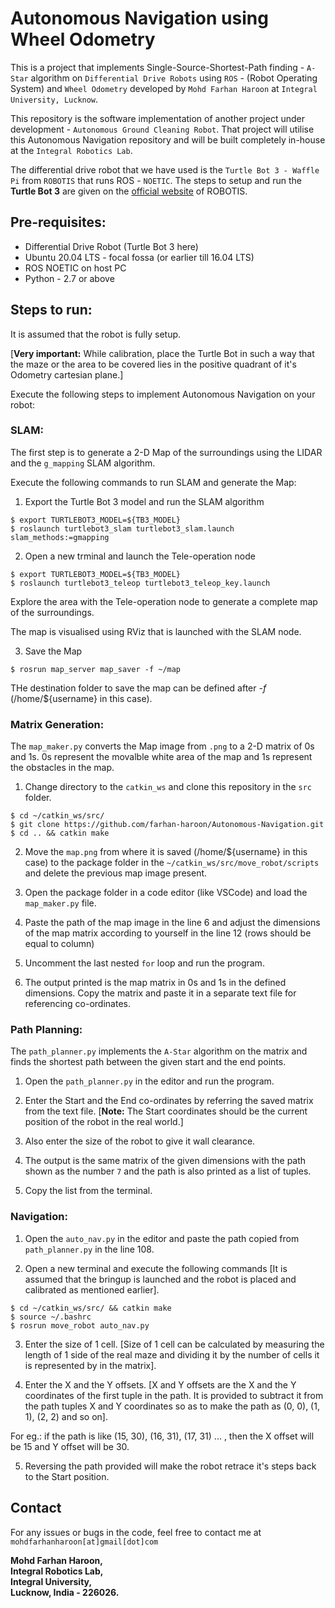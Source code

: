 # Autonomous Navigation using Wheel Odometry
This is a project that implements Single-Source-Shortest-Path finding - `A-Star` algorithm on `Differential Drive Robots` using `ROS` - (Robot Operating System) and `Wheel Odometry` developed by `Mohd Farhan Haroon` at `Integral University, Lucknow`. 

This repository is the software implementation of another project under development - `Autonomous Ground Cleaning Robot`. That project will utilise this Autonomous Navigation repository and will be built completely in-house at the `Integral Robotics Lab`.

The differential drive robot that we have used is the `Turtle Bot 3 - Waffle Pi` from `ROBOTIS` that runs ROS - `NOETIC`.
The steps to setup and run the **Turtle Bot 3** are given on the [official website](https://emanual.robotis.com/docs/en/platform/turtlebot3/quick-start/) of ROBOTIS.

## Pre-requisites:
* Differential Drive Robot (Turtle Bot 3 here) 
* Ubuntu 20.04 LTS - focal fossa (or earlier till 16.04 LTS)
* ROS NOETIC on host PC
* Python - 2.7 or above

## Steps to run:
It is assumed that the robot is fully setup. 

[**Very important:** While calibration, place the Turtle Bot in such a way that the maze or the area to be covered lies in the positive quadrant of it's Odometry cartesian plane.]

Execute the following steps to implement Autonomous Navigation on your robot:

### SLAM: 
      
The first step is to generate a 2-D Map of the surroundings using the LIDAR and the `g_mapping` SLAM algorithm.

Execute the following commands to run SLAM and generate the Map:

1. Export the Turtle Bot 3 model and run the SLAM algorithm
```
$ export TURTLEBOT3_MODEL=${TB3_MODEL}
$ roslaunch turtlebot3_slam turtlebot3_slam.launch slam_methods:=gmapping
```

2. Open a new trminal and launch the Tele-operation node
```
$ export TURTLEBOT3_MODEL=${TB3_MODEL}
$ roslaunch turtlebot3_teleop turtlebot3_teleop_key.launch
```

Explore the area with the Tele-operation node to generate a complete map of the surroundings.

The map is visualised using RViz that is launched with the SLAM node.

3. Save the Map
```
$ rosrun map_server map_saver -f ~/map
```
THe destination folder to save the map can be defined after _-f_ (/home/${username} in this case).

### Matrix Generation:

The `map_maker.py` converts the Map image from `.png` to a 2-D matrix of 0s and 1s. 0s represent the movalble white area of the map and 1s represent the obstacles in the map.

1. Change directory to the `catkin_ws` and clone this repository in the `src` folder.
```
$ cd ~/catkin_ws/src/
$ git clone https://github.com/farhan-haroon/Autonomous-Navigation.git
$ cd .. && catkin make
```

2. Move the `map.png` from where it is saved (/home/${username} in this case) to the package folder in the `~/catkin_ws/src/move_robot/scripts` and delete the previous map image present.

3. Open the package folder in a code editor (like VSCode) and load the `map_maker.py` file.

4. Paste the path of the map image in the line 6 and adjust the dimensions of the map matrix according to yourself in the line 12 (rows should be equal to column)

5. Uncomment the last nested `for` loop and run the program.

6. The output printed is the map matrix in 0s and 1s in the defined dimensions. Copy the matrix and paste it in a separate text file for referencing co-ordinates.

### Path Planning:

The `path_planner.py` implements the `A-Star` algorithm on the matrix and finds the shortest path between the given start and the end points.

1. Open the `path_planner.py` in the editor and run the program.

2. Enter the Start and the End co-ordinates by referring the saved matrix from the text file. [**Note:** The Start coordinates should be the current position of the robot in the real world.]

3. Also enter the size of the robot to give it wall clearance.

4. The output is the same matrix of the given dimensions with the path shown as the number `7` and the path is also printed as a list of tuples.

5. Copy the list from the terminal.

### Navigation:

1. Open the `auto_nav.py` in the editor and paste the path copied from `path_planner.py` in the line 108.

2. Open a new terminal and execute the following commands [It is assumed that the bringup is launched and the robot is placed and calibrated as mentioned earlier].
```
$ cd ~/catkin_ws/src/ && catkin make
$ source ~/.bashrc
$ rosrun move_robot auto_nav.py
```

3. Enter the size of 1 cell. [Size of 1 cell can be calculated by measuring the length of 1 side of the real maze and dividing it by the number of cells it is represented by in the matrix].

4. Enter the X and the Y offsets. [X and Y offsets are the X and the Y coordinates of the first tuple in the path. It is provided to subtract it from the path tuples X and Y coordinates so as to make the path as (0, 0), (1, 1), (2, 2) and so on].

For eg.: if the path is like (15, 30), (16, 31), (17, 31) ... , then the X offset will be 15 and Y offset will be 30.

5. Reversing the path provided will make the robot retrace it's steps back to the Start position.

## Contact 

For any issues or bugs in the code, feel free to contact me at `mohdfarhanharoon[at]gmail[dot]com`

**Mohd Farhan Haroon,  
Integral Robotics Lab,  
Integral University,  
Lucknow, India - 226026.**
